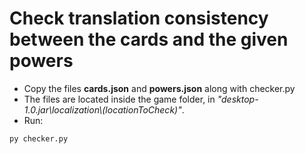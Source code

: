 # Check translation consistency between the cards and the given powers

+ Copy the files **cards.json** and **powers.json** along with checker.py
+ The files are located inside the game folder, in _"desktop-1.0.jar\localization\\(locationToCheck)"_.
+ Run:
```
py checker.py
```
